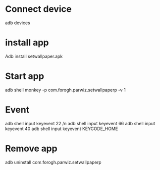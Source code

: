 # Connect device
adb devices

# install app
Adb install setwallpaper.apk

# Start app
adb shell monkey -p com.forogh.parwiz.setwallpaperp -v 1
# Event
adb shell input keyevent 22 /n
adb shell input keyevent 66
adb shell input keyevent 40
adb shell input keyevent KEYCODE_HOME

# Remove app
adb uninstall com.forogh.parwiz.setwallpaperp
